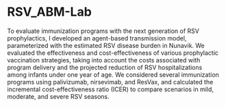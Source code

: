 # RSV_ABM-Lab

To evaluate immunization programs with the next generation of RSV prophylactics, I developed an agent-based transmission model, 
parameterized with the estimated RSV disease burden in Nunavik. We evaluated the effectiveness and cost-effectiveness of various prophylactic 
vaccination strategies, taking into account the costs associated with program delivery and the projected reduction of RSV hospitalizations among 
infants under one year of age. We considered several immunization programs using palivizumab, nirsevimab, and ResVax, and calculated the incremental 
cost-effectiveness ratio (ICER) to compare scenarios in mild, moderate, and severe RSV seasons.

